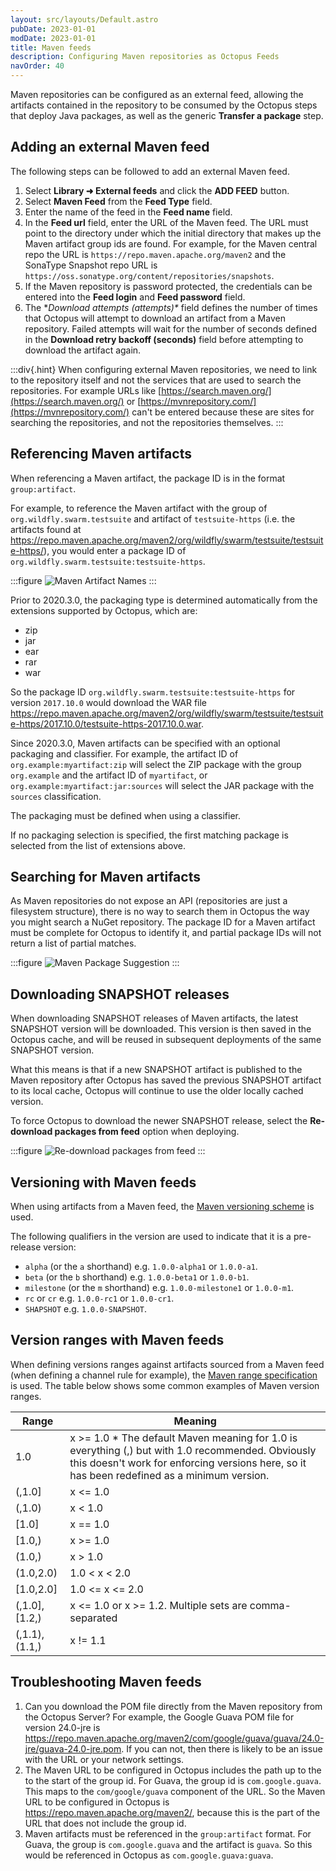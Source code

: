 ```yaml
---
layout: src/layouts/Default.astro
pubDate: 2023-01-01
modDate: 2023-01-01
title: Maven feeds
description: Configuring Maven repositories as Octopus Feeds
navOrder: 40
---
```


Maven repositories can be configured as an external feed, allowing the artifacts contained in the repository to be consumed by the Octopus steps that deploy Java packages, as well as the generic **Transfer a package** step.

## Adding an external Maven feed

The following steps can be followed to add an external Maven feed.

1. Select **Library ➜ External feeds** and click the **ADD FEED** button.
2. Select **Maven Feed** from the **Feed Type** field.
3. Enter the name of the feed in the **Feed name** field.
4. In the **Feed url** field, enter the URL of the Maven feed. The URL must point to the directory under which the initial directory that makes up the Maven artifact group ids are found. For example, for the Maven central repo the URL is `https://repo.maven.apache.org/maven2` and the SonaType Snapshot repo URL is `https://oss.sonatype.org/content/repositories/snapshots`.
5. If the Maven repository is password protected, the credentials can be entered into the **Feed login** and **Feed password** field.
6. The **Download attempts (attempts)\** field defines the number of times that Octopus will attempt to download an artifact from a Maven repository. Failed attempts will wait for the number of seconds defined in the **Download retry backoff (seconds)** field before attempting to download the artifact again.

:::div{.hint}
When configuring external Maven repositories, we need to link to the repository itself and not the services that are used to search the repositories. For example URLs like [https://search.maven.org/](https://search.maven.org/) or [https://mvnrepository.com/](https://mvnrepository.com/) can't be entered because these are sites for searching the repositories, and not the repositories themselves.
:::

## Referencing Maven artifacts

When referencing a Maven artifact, the package ID is in the format `group:artifact`.

For example, to reference the Maven artifact with the group of `org.wildfly.swarm.testsuite` and artifact of `testsuite-https` (i.e. the artifacts found at https://repo.maven.apache.org/maven2/org/wildfly/swarm/testsuite/testsuite-https/), you would enter a package ID of `org.wildfly.swarm.testsuite:testsuite-https`.

:::figure
![Maven Artifact Names](/docs/packaging-applications/package-repositories/images/maven-artifact-names.png)
:::

Prior to 2020.3.0, the packaging type is determined automatically from the extensions supported by Octopus, which are:

* zip
* jar
* ear
* rar
* war

So the package ID `org.wildfly.swarm.testsuite:testsuite-https` for version `2017.10.0` would download the WAR file https://repo.maven.apache.org/maven2/org/wildfly/swarm/testsuite/testsuite-https/2017.10.0/testsuite-https-2017.10.0.war.

Since 2020.3.0, Maven artifacts can be specified with an optional packaging and classifier. For example, the artifact ID of `org.example:myartifact:zip` will select the ZIP package with the group `org.example` and the artifact ID of `myartifact`, or `org.example:myartifact:jar:sources` will select the JAR package with the `sources` classification. 

The packaging must be defined when using a classifier.

If no packaging selection is specified, the first matching package is selected from the list of extensions above.

## Searching for Maven artifacts

As Maven repositories do not expose an API (repositories are just a filesystem structure), there is no way to search them in Octopus the way you might search a NuGet repository. The package ID for a Maven artifact must be complete for Octopus to identify it, and partial package IDs will not return a list of partial matches.

:::figure
![Maven Package Suggestion](/docs/packaging-applications/package-repositories/images/maven-package-suggestion.png)
:::

## Downloading SNAPSHOT releases

When downloading SNAPSHOT releases of Maven artifacts, the latest SNAPSHOT version will be downloaded. This version is then saved in the Octopus cache, and will be reused in subsequent deployments of the same SNAPSHOT version.

What this means is that if a new SNAPSHOT artifact is published to the Maven repository after Octopus has saved the previous SNAPSHOT artifact to its local cache, Octopus will continue to use the older locally cached version.

To force Octopus to download the newer SNAPSHOT release, select the **Re-download packages from feed** option when deploying.

:::figure
![Re-download packages from feed](/docs/packaging-applications/package-repositories/images/redownload-from-feed.png)
:::

## Versioning with Maven feeds

When using artifacts from a Maven feed, the [Maven versioning scheme](https://yamldoc.liuyan.wang/blog/maven-versioning-explained) is used.

The following qualifiers in the version are used to indicate that it is a pre-release version:

* `alpha` (or the `a` shorthand) e.g. `1.0.0-alpha1` or `1.0.0-a1`.
* `beta` (or the `b` shorthand) e.g. `1.0.0-beta1` or `1.0.0-b1`.
* `milestone` (or the `m` shorthand) e.g. `1.0.0-milestone1` or `1.0.0-m1`.
* `rc` or `cr` e.g. `1.0.0-rc1` or `1.0.0-cr1`.
* `SHAPSHOT` e.g. `1.0.0-SNAPSHOT`.

## Version ranges with Maven feeds

When defining versions ranges against artifacts sourced from a Maven feed (when defining a channel rule for example), the [Maven range specification](https://oc.to/MavenVersioning) is used. The table below shows some common examples of Maven version ranges.

| Range |	Meaning |
|-|-|
| 1.0 |	x >= 1.0 * The default Maven meaning for 1.0 is everything (,) but with 1.0 recommended. Obviously this doesn't work for enforcing versions here, so it has been redefined as a minimum version. |
| (,1.0] |	x <= 1.0 |
| (,1.0) | 	x < 1.0 |
| [1.0] |	x == 1.0 |
| [1.0,) |	x >= 1.0 |
| (1.0,) |	x > 1.0 |
| (1.0,2.0) |	1.0 < x < 2.0 |
| [1.0,2.0] |	1.0 <= x <= 2.0 |
| (,1.0],[1.2,) |	x <= 1.0 or x >= 1.2. Multiple sets are comma-separated |
| (,1.1),(1.1,) |	x != 1.1 |

## Troubleshooting Maven feeds

1. Can you download the POM file directly from the Maven repository from the Octopus Server? For example, the Google Guava POM file for version 24.0-jre is https://repo.maven.apache.org/maven2/com/google/guava/guava/24.0-jre/guava-24.0-jre.pom. If you can not, then there is likely to be an issue with the URL or your network settings.
2. The Maven URL to be configured in Octopus includes the path up to the to the start of the group id. For Guava, the group id is `com.google.guava`. This maps to the `com/google/guava` component of the URL. So the Maven URL to be configured in Octopus is https://repo.maven.apache.org/maven2/, because this is the part of the URL that does not include the group id.
3. Maven artifacts must be referenced in the `group:artifact` format. For Guava, the group is `com.google.guava` and the artifact is `guava`. So this would be referenced in Octopus as `com.google.guava:guava`.
